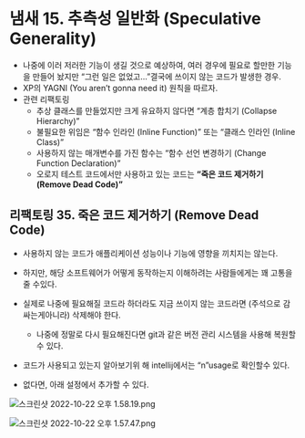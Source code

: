 # 냄새 15. 추측성 일반화 (Speculative Generality)

- 나중에 이러 저러한 기능이 생길 것으로 예상하여, 여러 경우에 필요로 할만한 기능을 만들어 놨지만
“그런 일은 없었고...”결국에 쓰이지 않는 코드가 발생한 경우.
- XP의 YAGNI (You aren’t gonna need it) 원칙을 따르자.
- 관련 리팩토링
    - 추상 클래스를 만들었지만 크게 유요하지 않다면 “계층 합치기 (Collapse Hierarchy)”
    - 불필요한 위임은 “함수 인라인 (Inline Function)” 또는 “클래스 인라인 (Inline Class)”
    - 사용하지 않는 매개변수를 가진 함수는 “함수 선언 변경하기 (Change Function Declaration)”
    - 오로지 테스트 코드에서만 사용하고 있는 코드는 **“죽은 코드 제거하기 (Remove Dead Code)”**

## 리팩토링 35. 죽은 코드 제거하기 (Remove Dead Code)

- 사용하지 않는 코드가 애플리케이션 성능이나 기능에 영향을 끼치지는 않는다.
- 하지만, 해당 소프트웨어가 어떻게 동작하는지 이해하려는 사람들에게는 꽤 고통을 줄 수있다.
- 실제로 나중에 필요해질 코드라 하더라도 지금 쓰이지 않는 코드라면 (주석으로 감싸는게아니라) 삭제해야 한다.
    - 나중에 정말로 다시 필요해진다면 git과 같은 버전 관리 시스템을 사용해 복원할 수 있다.
    
- 코드가 사용되고 있는지 알아보기위 해 intellij에서는 “n”usage로 확인할수 있다.
- 없다면, 아래 설정에서 추가할 수 있다.

![스크린샷 2022-10-22 오후 1.58.19.png](img/peculative-generality-01.png.png)


![스크린샷 2022-10-22 오후 1.57.47.png](img/peculative-generality-02.png.png)